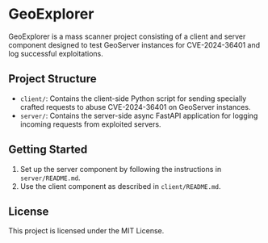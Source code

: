# GeoExplorer

GeoExplorer is a mass scanner project consisting of a client and server component designed to test GeoServer instances for CVE-2024-36401 and log successful exploitations.

## Project Structure

- `client/`: Contains the client-side Python script for sending specially crafted requests to abuse CVE-2024-36401 on GeoServer instances.
- `server/`: Contains the server-side async FastAPI application for logging incoming requests from exploited servers.

## Getting Started

1. Set up the server component by following the instructions in `server/README.md`.
2. Use the client component as described in `client/README.md`.

## License

This project is licensed under the MIT License.
